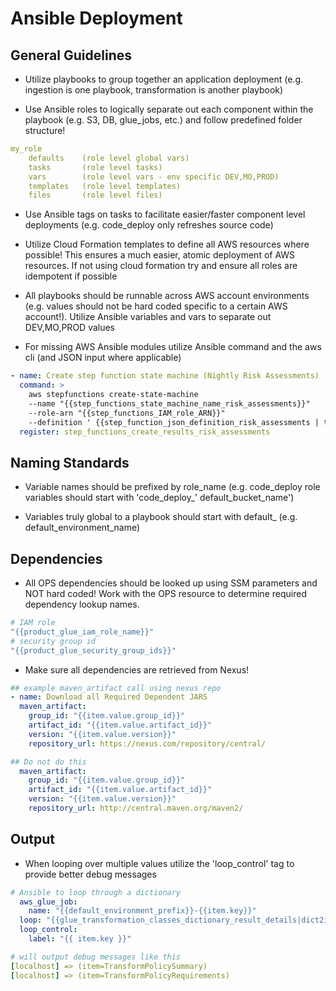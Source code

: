 # Ansible Deployment

## General Guidelines
* Utilize playbooks to group together an application deployment (e.g. ingestion is one playbook, transformation is another playbook)

* Use Ansible roles to logically separate out each component within the playbook (e.g. S3, DB, glue_jobs, etc.) and follow predefined folder structure!
```yaml
my_role
	defaults	(role level global vars)
	tasks		(role level tasks)
	vars		(role level vars - env specific DEV,MO,PROD)
	templates	(role level templates)
	files		(role level files)
```

* Use Ansible tags on tasks to facilitate easier/faster component level deployments (e.g. code_deploy only refreshes source code)

* Utilize Cloud Formation templates to define all AWS resources where possible! This ensures a much easier, atomic deployment of AWS resources. If not using cloud formation try and ensure all roles are idempotent if possible

* All playbooks should be runnable across AWS account environments (e.g. values should not be hard coded specific to a certain AWS account!). Utilize Ansible variables and vars to separate out DEV,MO,PROD values

* For missing AWS Ansible modules utilize Ansible command and the aws cli (and JSON input where applicable)

```yaml
- name: Create step function state machine (Nightly Risk Assessments)
  command: >
    aws stepfunctions create-state-machine
    --name "{{step_functions_state_machine_name_risk_assessments}}"
    --role-arn "{{step_functions_IAM_role_ARN}}"
    --definition ' {{step_function_json_definition_risk_assessments | to_json }}'
  register: step_functions_create_results_risk_assessments
```


## Naming Standards
* Variable names should be prefixed by role_name (e.g. code_deploy role variables should start with 'code_deploy_' default_bucket_name')

* Variables truly global to a playbook should start with default_ (e.g. default_environment_name)

## Dependencies
* All OPS dependencies should be looked up using SSM parameters and NOT hard coded! Work with the OPS resource to determine required dependency lookup names.

```yaml
# IAM role
"{{product_glue_iam_role_name}}"
# security group id
"{{product_glue_security_group_ids}}"
```

* Make sure all dependencies are retrieved from Nexus!

```yaml
## example maven_artifact call using nexus repo
- name: Download all Required Dependent JARS
  maven_artifact:
    group_id: "{{item.value.group_id}}"
    artifact_id: "{{item.value.artifact_id}}"
    version: "{{item.value.version}}"
    repository_url: https://nexus.com/repository/central/

## Do not do this
  maven_artifact:
    group_id: "{{item.value.group_id}}"
    artifact_id: "{{item.value.artifact_id}}"
    version: "{{item.value.version}}"
    repository_url: http://central.maven.org/maven2/
```


## Output
* When looping over multiple values utilize the 'loop_control' tag to provide better debug messages

```yaml
# Ansible to loop through a dictionary
  aws_glue_job:
    name: "{{default_environment_prefix}}-{{item.key}}"
  loop: "{{glue_transformation_classes_dictionary_result_details|dict2items}}"
  loop_control:
    label: "{{ item.key }}"

# will output debug messages like this
[localhost] => (item=TransformPolicySummary)
[localhost] => (item=TransformPolicyRequirements)

```
